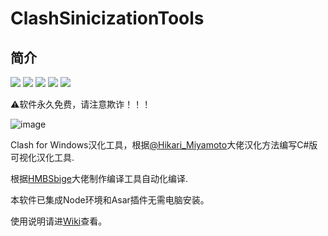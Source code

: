 # ClashSinicizationTools

## 简介

[![](https://img.shields.io/badge/Telegram-公告板-blue)](https://t.me/ClashR_for_Windows_Channel)
[![](https://img.shields.io/badge/Telegram-交流群-purple)](https://t.me/+Se4RSc06w8QK1HiS)
[![](https://img.shields.io/badge/Releases-升级日志-blue)](https://github.com/BoyceLig/ClashSinicizationTool/blob/main/Update%20Log.md)
[![](https://img.shields.io/badge/Releases-最新下载-blue)](https://github.com/BoyceLig/ClashSinicizationTool/releases)
[![](https://img.shields.io/badge/Wiki-使用说明-blue)](https://github.com/BoyceLig/ClashSinicizationTools/wiki)

⚠️软件永久免费，请注意欺诈！！！

![image](https://user-images.githubusercontent.com/49801599/187366158-88970141-977f-4823-a60d-eeb6d5a2503c.png)

Clash for Windows汉化工具，根据[@Hikari_Miyamoto](https://t.me/Hikari_Miyamoto)大佬汉化方法编写C#版可视化汉化工具.

根据[HMBSbige](https://github.com/HMBSbige)大佬制作编译工具自动化编译.

本软件已集成Node环境和Asar插件无需电脑安装。

使用说明请进[Wiki](https://github.com/BoyceLig/ClashSinicizationTools/wiki)查看。
